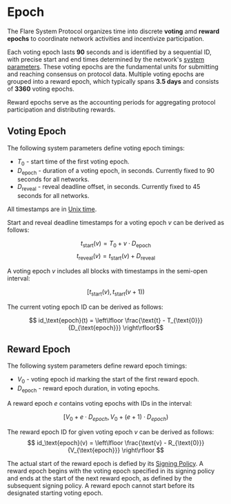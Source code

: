 # Epoch

The Flare System Protocol organizes time into discrete **voting** amd **reward epochs** to coordinate network activities and incentivize participation.

Each voting epoch lasts **90** seconds and is identified by a sequential ID, with precise start and end times determined by the network's [system parameters](https://github.com/flare-foundation/flare-smart-contracts-v2/tree/main/deployment/chain-config). These voting epochs are the fundamental units for submitting and reaching consensus on protocol data. Multiple voting epochs are grouped into a reward epoch, which typically spans **3.5 days** and consists of **3360** voting epochs.

Reward epochs serve as the accounting periods for aggregating protocol participation and distributing rewards. 

## Voting Epoch

The following system parameters define voting epoch timings:

- $T_{\text{0}}$ - start time of the first voting epoch.
- $D_{\text{epoch}}$ - duration of a voting epoch, in seconds. Currently fixed to $90$ seconds for all networks.
- $D_{\text{reveal}}$ - reveal deadline offset, in seconds. Currently fixed to $45$ seconds for all networks.

All timestamps are in [Unix time](https://en.wikipedia.org/wiki/Unix_time).

Start and reveal deadline timestamps for a voting epoch $v$ can be derived as follows:

$$t_{\text{start}}(v) = T_{\text{0}} + v \cdot D_{\text{epoch}}$$
$$t_{\text{reveal}}(v) = t_{\text{start}}(v) + D_{\text{reveal}}$$


A voting epoch $v$ includes all blocks with timestamps in the semi-open interval:

$$[t_{\text{start}}(v) , t_{\text{start}}(v + 1))$$

The current voting epoch ID can be derived as follows:

$$ id_\text{epoch}(t) = \left\lfloor \frac{\text{t} - T_{\text{0}}}{D_{\text{epoch}}} \right\rfloor$$

## Reward Epoch

The following system parameters define reward epoch timings:
- $V_{\text{0}}$ - voting epoch id marking the start of the first reward epoch.
- $D_{\text{epoch}}$ - reward epoch duration, in voting epochs.

A reward epoch $e$ contains voting epochs with IDs in the interval: 

$$[V_0+ e \cdot D_{epoch} , V_0+ (e+1) \cdot D_{epoch})$$


The reward epoch ID for given voting epoch $v$ can be derived as follows:
$$
     id_\text{epoch}(v) = \left\lfloor \frac{\text{v} - R_{\text{0}}}{V_{\text{epoch}}} \right\rfloor
$$

The actual start of the reward epoch is defied by its [Signing Policy](./SigningPolicy.md).
A reward epoch begins with the voting epoch specified in its signing policy and ends at the start of the next reward epoch, as defined by the subsequent signing policy. A reward epoch cannot start before its designated starting voting epoch.